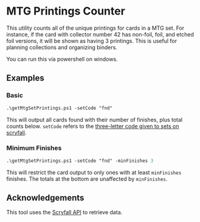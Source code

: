 # MTG Printings Counter
This utility counts all of the unique printings for cards in a MTG set. For instance, if the card with collector number 42 has non-foil, foil, and etched foil versions, it will be shown as having 3 printings. This is useful for planning collections and organizing binders.

You can run this via powershell on windows.

## Examples
### Basic
```ps
.\getMtgSetPrintings.ps1 -setCode "fnd"
```
This will output all cards found with their number of finishes, plus total counts below. `setCode` refers to the [three-letter code given to sets on scryfall](https://scryfall.com/sets).

### Minimum Finishes
```ps
.\getMtgSetPrintings.ps1 -setCode "fnd" -minFinishes 3
```
This will restrict the card output to only ones with at least `minFinishes` finishes. The totals at the bottom are unaffected by `minFinishes`.

## Acknowledgements
This tool uses the [Scryfall API](https://scryfall.com/docs/api) to retrieve data.

